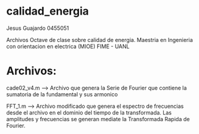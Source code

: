 # calidad_energia

Jesus Guajardo
0455051

Archivos Octave de clase sobre calidad de energia.
Maestria en Ingenieria con orientacion en electrica (MIOE)
FIME - UANL

# Archivos:

cade02_v4.m   --> Archivo que genera la Serie de Fourier que contiene la sumatoria de la fundamental y sus armonico

FFT_1.m   --> Archivo modificado que genera el espectro de frecuencias desde el archivo en el dominio del tiempo de la transformada. Las amplitudes y frecuencias se generan mediate la Transformada Rapida de Fourier.

